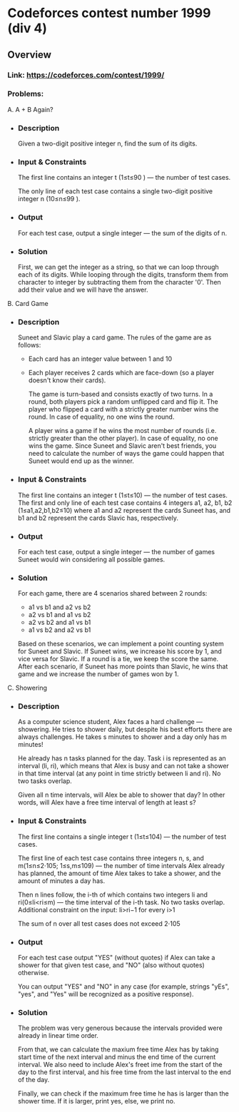 # Codeforces contest number 1999 (div 4)

## Overview

### Link: https://codeforces.com/contest/1999/

### Problems:

A. A + B Again?

-   ### Description
    Given a two-digit positive integer n, find the sum of its digits.
-   ### Input & Constraints

    The first line contains an integer t
    (1≤t≤90
    ) — the number of test cases.

    The only line of each test case contains a single two-digit positive integer n
    (10≤n≤99
    ).

-   ### Output

    For each test case, output a single integer — the sum of the digits of n.

-   ### Solution

    First, we can get the integer as a string, so that we can loop through each of its digits. While looping through the digits, transform them from character to integer by subtracting them from the character '0'. Then add their value and we will have the answer.

B. Card Game

-   ### Description

    Suneet and Slavic play a card game. The rules of the game are as follows:

    -   Each card has an integer value between 1 and 10
    -   Each player receives 2 cards which are face-down (so a player doesn't know their cards).

        The game is turn-based and consists exactly of two turns. In a round, both players pick a random unflipped card and flip it. The player who flipped a card with a strictly greater number wins the round. In case of equality, no one wins the round.

        A player wins a game if he wins the most number of rounds (i.e. strictly greater than the other player). In case of equality, no one wins the game.
        Since Suneet and Slavic aren't best friends, you need to calculate the number of ways the game could happen that Suneet would end up as the winner.

-   ### Input & Constraints

    The first line contains an integer t
    (1≤t≤10) — the number of test cases. The first and only line of each test case contains 4 integers a1, a2, b1, b2 (1≤a1,a2,b1,b2≤10) where a1 and a2 represent the cards Suneet has, and b1 and b2 represent the cards Slavic has, respectively.

-   ### Output

    For each test case, output a single integer — the number of games Suneet would win considering all possible games.

-   ### Solution

    For each game, there are 4 scenarios shared between 2 rounds:

    -   a1 vs b1 and a2 vs b2
    -   a2 vs b1 and a1 vs b2
    -   a2 vs b2 and a1 vs b1
    -   a1 vs b2 and a2 vs b1

    Based on these scenarios, we can implement a point counting system for Suneet and Slavic. If Suneet wins, we increase his score by 1, and vice versa for Slavic. If a round is a tie, we keep the score the same. After each scenario, if Suneet has more points than Slavic, he wins that game and we increase the number of games won by 1.

C. Showering

-   ### Description

    As a computer science student, Alex faces a hard challenge — showering. He tries to shower daily, but despite his best efforts there are always challenges. He takes s minutes to shower and a day only has m minutes!

    He already has n tasks planned for the day. Task i is represented as an interval (li, ri), which means that Alex is busy and can not take a shower in that time interval (at any point in time strictly between li and ri). No two tasks overlap.

    Given all n time intervals, will Alex be able to shower that day? In other words, will Alex have a free time interval of length at least s?

-   ### Input & Constraints

    The first line contains a single integer t (1≤t≤104) — the number of test cases.

    The first line of each test case contains three integers n, s, and m(1≤n≤2⋅105; 1≤s,m≤109) — the number of time intervals Alex already has planned, the amount of time Alex takes to take a shower, and the amount of minutes a day has.

    Then n lines follow, the i-th of which contains two integers li and ri(0≤li<ri≤m) — the time interval of the i-th task. No two tasks overlap. Additional constraint on the input: li>ri−1 for every i>1

    The sum of n over all test cases does not exceed 2⋅105

-   ### Output

    For each test case output "YES" (without quotes) if Alex can take a shower for that given test case, and "NO" (also without quotes) otherwise.

    You can output "YES" and "NO" in any case (for example, strings "yEs", "yes", and "Yes" will be recognized as a positive response).

-   ### Solution

    The problem was very generous because the intervals provided were already in linear time order.

    From that, we can calculate the maxium free time Alex has by taking start time of the next interval and minus the end time of the current interval. We also need to include Alex's freet ime from the start of the day to the first interval, and his free time from the last interval to the end of the day.

    Finally, we can check if the maximum free time he has is larger than the shower time. If it is larger, print yes, else, we print no.
